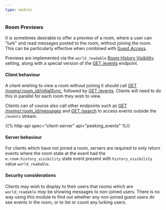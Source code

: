 ```yaml
---
type: module
---
```


### Room Previews

It is sometimes desirable to offer a preview of a room, where a user can
"lurk" and read messages posted to the room, without joining the room.
This can be particularly effective when combined with [Guest Access](#guest-access).

Previews are implemented via the `world_readable` [Room History
Visibility](#room-history-visibility). setting, along with a special version of the [GET
/events](#get_matrixclientv3events) endpoint.

#### Client behaviour

A client wishing to view a room without joining it should call [GET
/rooms/:room\_id/initialSync](#get_matrixclientv3roomsroomidinitialsync),
followed by [GET /events](#get_matrixclientv3events). Clients will need to do
this in parallel for each room they wish to view.

Clients can of course also call other endpoints such as [GET
/rooms/:room\_id/messages](#get_matrixclientv3roomsroomidmessages)
and [GET /search](#post_matrixclientv3search) to
access events outside the `/events` stream.

{{% http-api spec="client-server" api="peeking_events" %}}

#### Server behaviour

For clients which have not joined a room, servers are required to only
return events where the room state at the event had the
`m.room.history_visibility` state event present with
`history_visibility` value `world_readable`.

#### Security considerations

Clients may wish to display to their users that rooms which are
`world_readable` *may* be showing messages to non-joined users. There is
no way using this module to find out whether any non-joined guest users
*do* see events in the room, or to list or count any lurking users.

